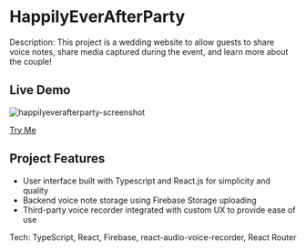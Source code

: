 # HappilyEverAfterParty

Description: This project is a wedding website to allow guests to share voice notes, 
share media captured during the event, and learn more about the couple!

## Live Demo
![happilyeverafterparty-screenshot](https://user-images.githubusercontent.com/86050631/233103569-2f5630c3-9a32-4822-9864-8b909a0cd1c2.png)

[Try Me](https://happilyeverafterparty.web.app/)

## Project Features

- User interface built with Typescript and React.js for simplicity and quality
- Backend voice note storage using Firebase Storage uploading
- Third-party voice recorder integrated with custom UX to provide ease of use

Tech: TypeScript, React, Firebase, react-audio-voice-recorder, React Router

